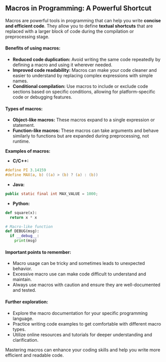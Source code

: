 ## Macros in Programming: A Powerful Shortcut

Macros are powerful tools in programming that can help you write **concise and efficient code**. They allow you to define **textual shortcuts** that are replaced with a larger block of code during the compilation or preprocessing stage.

#### **Benefits of using macros:**

- **Reduced code duplication:** Avoid writing the same code repeatedly by defining a macro and using it wherever needed.
- **Improved code readability:** Macros can make your code cleaner and easier to understand by replacing complex expressions with simple names.
- **Conditional compilation:** Use macros to include or exclude code sections based on specific conditions, allowing for platform-specific code or debugging features.

#### **Types of macros:**

- **Object-like macros:** These macros expand to a single expression or statement.
- **Function-like macros:** These macros can take arguments and behave similarly to functions but are expanded during preprocessing, not runtime.

**Examples of macros:**

- **C/C++:**

```c
#define PI 3.14159
#define MAX(a, b) ((a) > (b) ? (a) : (b))
```

- **Java:**

```java
public static final int MAX_VALUE = 1000;
```

- **Python:**

```python
def square(x):
  return x * x

# Macro-like function
def DEBUG(msg):
  if __debug__:
    print(msg)
```

#### **Important points to remember:**

- Macro usage can be tricky and sometimes leads to unexpected behavior.
- Excessive macro use can make code difficult to understand and maintain.
- Always use macros with caution and ensure they are well-documented and tested.

#### **Further exploration:** 

- Explore the macro documentation for your specific programming language.
- Practice writing code examples to get comfortable with different macro types.
- Utilize online resources and tutorials for deeper understanding and clarification.

Mastering macros can enhance your coding skills and help you write more efficient and readable code.
